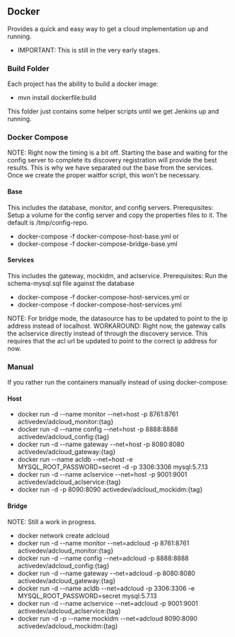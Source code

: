 ## Docker
Provides a quick and easy way to get a cloud implementation up and running.

* IMPORTANT: This is still in the very early stages.

### Build Folder
Each project has the ability to build a docker image:
* mvn install dockerfile:build

This folder just contains some helper scripts until we get Jenkins up and running.

### Docker Compose
NOTE: Right now the timing is a bit off. Starting the base and waiting for the config server to complete its discovery registration will provide the best results. This is why we have separated out the base from the services. Once we create the proper waitfor script, this won't be necessary.

#### Base
This includes the database, monitor, and config servers.
Prerequisites: Setup a volume for the config server and copy the properties files to it. The default is /tmp/config-repo.

* docker-compose -f docker-compose-host-base.yml
or
* docker-compose -f docker-compose-bridge-base.yml

#### Services
This includes the gateway, mockidm, and aclservice.
Prerequisites:
Run the schema-mysql.sql file against the database

* docker-compose -f docker-compose-host-services.yml
or
* docker-compose -f docker-compose-host-services.yml

NOTE: For bridge mode, the datasource has to be updated to point to the ip address instead of localhost.
WORKAROUND: Right now, the gateway calls the aclservice directly instead of through the discovery service. This requires that the acl url be updated to point to the correct ip address for now.

### Manual
If you rather run the containers manually instead of using docker-compose:

#### Host
* docker run -d --name monitor --net=host -p 8761:8761 activedev/adcloud_monitor:{tag}
* docker run -d --name config --net=host -p 8888:8888 activedev/adcloud_config:{tag}
* docker run -d --name gateway --net=host -p 8080:8080 activedev/adcloud_gateway:{tag}
* docker run --name acldb --net=host -e MYSQL_ROOT_PASSWORD=secret -d -p 3306:3306 mysql:5.7.13
* docker run -d --name aclservice --net=host -p 9001:9001 activedev/adcloud_aclservice:{tag}
* docker run -d -p 8090:8090 activedev/adcloud_mockidm:{tag}

#### Bridge
NOTE: Still a work in progress.

* docker network create adcloud
* docker run -d --name monitor --net=adcloud -p 8761:8761 activedev/adcloud_monitor:{tag}
* docker run -d --name config --net=adcloud -p 8888:8888 activedev/adcloud_config:{tag}
* docker run -d --name gateway --net=adcloud -p 8080:8080 activedev/adcloud_gateway:{tag}
* docker run -d --name acldb --net=adcloud -p 3306:3306 -e MYSQL_ROOT_PASSWORD=secret mysql:5.7.13
* docker run -d --name aclservice --net=adcloud -p 9001:9001 activedev/adcloud_aclservice:{tag}
* docker run -d -p --name mockidm --net=adcloud 8090:8090 activedev/adcloud_mockidm:{tag}
